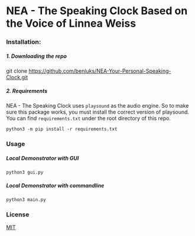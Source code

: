 # NEA - The Speaking Clock Based on the Voice of Linnea Weiss

### Installation:

##### 1. Downloading the repo

git clone https://github.com/benluks/NEA-Your-Personal-Speaking-Clock.git

##### 2. Requirements 
NEA - The Speaking Clock uses ```playsound``` as the audio engine. So to make sure this package works, you must install the correct version of playsound. You can find ```requirements.txt``` under the root directory of this repo. 

```
python3 -m pip install -r requirements.txt
```


### Usage

##### Local Demonstrator with GUI
```
python3 gui.py
```



##### Local Demonstrator with commandline
```
python3 main.py
```
### License

[MIT](https://choosealicense.com/licenses/mit/)